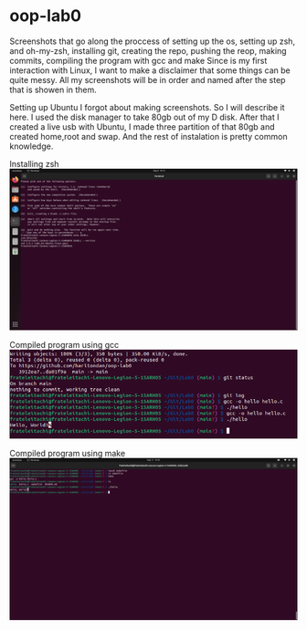 # oop-lab0
Screenshots that go along the proccess of setting up the os, setting up zsh, and oh-my-zsh, installing git, creating the repo, pushing the reop, making commits, compiling the program with gcc and make
Since is my first interaction with Linux, I want to make a disclaimer that some things can be quite messy. All my screenshots will be in order and named after the step that is showen in them.

Setting up Ubuntu I forgot about making screenshots. So I will describe it here. I used the disk manager to take 80gb out of my D disk. After that I created a live usb with Ubuntu, I made three partition of that 80gb and created home,root and swap. And the rest of instalation is pretty common knowledge.

Installing zsh
![zsh](images/installing_zsh.png)

Compiled program using gcc
![gcc](images/compile_gcc.png)

Compiled program using make
![make](images/compile_make.png)